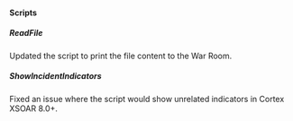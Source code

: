 
#### Scripts

##### ReadFile
Updated the script to print the file content to the War Room.

##### ShowIncidentIndicators
Fixed an issue where the script would show unrelated indicators in Cortex XSOAR 8.0+.
